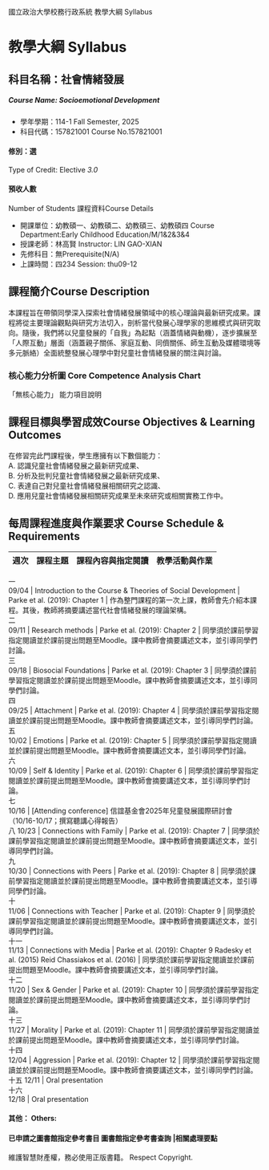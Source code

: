 國立政治大學校務行政系統 教學大綱 Syllabus
# 教學大綱 Syllabus
##  科目名稱：社會情緒發展
#####  Course Name: Socioemotional Development
  * 學年學期：114-1 Fall Semester, 2025 
  * 科目代碼：157821001 Course No.157821001
#### 修別：選
Type of Credit: Elective 
_3.0_
#### 預收人數
Number of Students
課程資料Course Details
  * 開課單位：幼教碩一、幼教碩二、幼教碩三、幼教碩四 Course Department:Early Childhood Education/M/1&2&3&4 
  * 授課老師：林高賢 Instructor: LIN GAO-XIAN 
  * 先修科目：無Prerequisite(N/A)
  * 上課時間：四234 Session: thu09-12
##  課程簡介Course Description
本課程旨在帶領同學深入探索社會情緒發展領域中的核心理論與最新研究成果。課程將從主要理論觀點與研究方法切入，剖析當代發展心理學家的思維模式與研究取向。隨後，我們將以兒童發展的「自我」為起點（涵蓋情緒與動機），逐步擴展至「人際互動」層面（涵蓋親子關係、家庭互動、同儕關係、師生互動及媒體環境等多元脈絡）全面統整發展心理學中對兒童社會情緒發展的關注與討論。
###  核心能力分析圖 Core Competence Analysis Chart
「無核心能力」 
能力項目說明
##  課程目標與學習成效Course Objectives & Learning Outcomes 
在修習完此門課程後，學生應擁有以下數個能力：  
A. 認識兒童社會情緒發展之最新研究成果、  
B. 分析及批判兒童社會情緒發展之最新研究成果、  
C. 表達自己對兒童社會情緒發展相關研究之認識、  
D. 應用兒童社會情緒發展相關研究成果至未來研究或相關實務工作中。
##  每周課程進度與作業要求 Course Schedule & Requirements
週次 |  課程主題 |  課程內容與指定閱讀 |  教學活動與作業  
---|---|---|---  
一  
09/04 |  Introduction to the Course & Theories of Social Development |  Parke et al. (2019): Chapter 1 |  作為整門課程的第一次上課，教師會先介紹本課程。其後，教師將摘要講述當代社會情緒發展的理論架構。  
二  
09/11 |  Research methods |  Parke et al. (2019): Chapter 2 |  同學須於課前學習指定閱讀並於課前提出問題至Moodle。課中教師會摘要講述文本，並引導同學們討論。  
三  
09/18 |  Biosocial Foundations |  Parke et al. (2019): Chapter 3 |  同學須於課前學習指定閱讀並於課前提出問題至Moodle。課中教師會摘要講述文本，並引導同學們討論。  
四  
09/25 |  Attachment |  Parke et al. (2019): Chapter 4 |  同學須於課前學習指定閱讀並於課前提出問題至Moodle。課中教師會摘要講述文本，並引導同學們討論。  
五  
10/02 |  Emotions |  Parke et al. (2019): Chapter 5 |  同學須於課前學習指定閱讀並於課前提出問題至Moodle。課中教師會摘要講述文本，並引導同學們討論。  
六  
10/09 |  Self & Identity |  Parke et al. (2019): Chapter 6 |  同學須於課前學習指定閱讀並於課前提出問題至Moodle。課中教師會摘要講述文本，並引導同學們討論。  
七  
10/16 |  [Attending conference] 信誼基金會2025年兒童發展國際研討會 （10/16-10/17；撰寫聽講心得報告）  
八 10/23 |  Connections with Family |  Parke et al. (2019): Chapter 7 |  同學須於課前學習指定閱讀並於課前提出問題至Moodle。課中教師會摘要講述文本，並引導同學們討論。  
九  
10/30 |  Connections with Peers |  Parke et al. (2019): Chapter 8 |  同學須於課前學習指定閱讀並於課前提出問題至Moodle。課中教師會摘要講述文本，並引導同學們討論。  
十  
11/06 |  Connections with Teacher |  Parke et al. (2019): Chapter 9 |  同學須於課前學習指定閱讀並於課前提出問題至Moodle。課中教師會摘要講述文本，並引導同學們討論。  
十一  
11/13 |  Connections with Media |  Parke et al. (2019): Chapter 9 Radesky et al. (2015) Reid Chassiakos et al. (2016) |  同學須於課前學習指定閱讀並於課前提出問題至Moodle。課中教師會摘要講述文本，並引導同學們討論。  
十二  
11/20 |  Sex & Gender |  Parke et al. (2019): Chapter 10 |  同學須於課前學習指定閱讀並於課前提出問題至Moodle。課中教師會摘要講述文本，並引導同學們討論。  
十三  
11/27 |  Morality |  Parke et al. (2019): Chapter 11 |  同學須於課前學習指定閱讀並於課前提出問題至Moodle。課中教師會摘要講述文本，並引導同學們討論。  
十四  
12/04 |  Aggression |  Parke et al. (2019): Chapter 12 |  同學須於課前學習指定閱讀並於課前提出問題至Moodle。課中教師會摘要講述文本，並引導同學們討論。  
十五 12/11 |  Oral presentation  
十六  
12/18 |  Oral presentation  
####  其他： Others:
####  已申請之圖書館指定參考書目  圖書館指定參考書查詢 |相關處理要點
維護智慧財產權，務必使用正版書籍。 Respect Copyright.